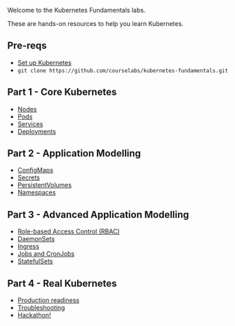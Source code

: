 Welcome to the Kubernetes Fundamentals labs.

These are hands-on resources to help you learn Kubernetes.

## Pre-reqs

 - [Set up Kubernetes](setup)
 - `git clone https://github.com/courselabs/kubernetes-fundamentals.git`

## Part 1 - Core Kubernetes

- [Nodes](labs/nodes)
- [Pods](labs/pods)
- [Services](labs/services)
- [Deployments](labs/deployments)

## Part 2 - Application Modelling

- [ConfigMaps](labs/configmaps)
- [Secrets](labs/secrets)
- [PersistentVolumes](labs/persistentvolumes)
- [Namespaces](labs/namespaces)

## Part 3 - Advanced Application Modelling

- [Role-based Access Control (RBAC)](labs/rbac)
- [DaemonSets](labs/daemonsets)
- [Ingress](labs/ingress)
- [Jobs and CronJobs](labs/jobs)
- [StatefulSets](labs/statefulsets)

## Part 4 - Real Kubernetes

- [Production readiness](labs/productionizing)
- [Troubleshooting](labs/troubleshooting)
- [Hackathon!](hackathon)
